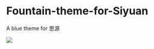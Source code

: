 # Fountain-theme-for-Siyuan
A blue theme for 思源

![](https://github.com/whyt-byte/Fountain_theme_for_Siyuan_Dark/blob/main/preview.png?raw=true)
